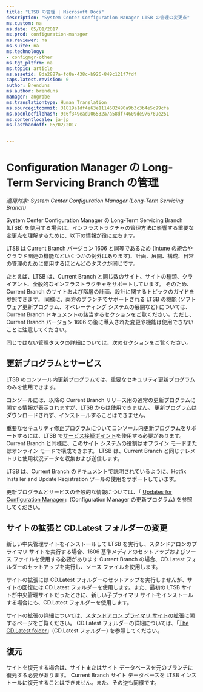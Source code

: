 ```yaml
---
title: "LTSB の管理 | Microsoft Docs"
description: "System Center Configuration Manager LTSB の管理の変更点"
ms.custom: na
ms.date: 05/01/2017
ms.prod: configuration-manager
ms.reviewer: na
ms.suite: na
ms.technology:
- configmgr-other
ms.tgt_pltfrm: na
ms.topic: article
ms.assetid: 8da2887a-fd8e-438c-b926-849c121f7fdf
caps.latest.revision: 0
author: Brenduns
ms.author: brenduns
manager: angrobe
ms.translationtype: Human Translation
ms.sourcegitcommit: 31819a1df4e63e1114682490a9b3c3b4e5c99cfa
ms.openlocfilehash: 9c6f349ead906532a7a58df74609de976769e251
ms.contentlocale: ja-jp
ms.lasthandoff: 05/02/2017


---
```

# <a name="manage-the-long-term-servicing-branch-of-configuration-manager"></a>Configuration Manager の Long-Term Servicing Branch の管理

*適用対象: System Center Configuration Manager (Long-Term Servicing Branch)*

System Center Configuration Manager の Long-Term Servicing Branch (LTSB) を使用する場合は、インフラストラクチャの管理方法に影響する重要な変更点を理解するために、以下の情報が役に立ちます。

LTSB は Current Branch バージョン 1606 と同等であるため (Intune の統合やクラウド関連の機能などいくつかの例外はあります)、計画、展開、構成、日常の管理のために使用するほとんどのタスクが同じです。

たとえば、LTSB は、Current Branch と同じ数のサイト、サイトの種類、クライアント、全般的なインフラストラクチャをサポートしています。 そのため、Current Branch のサイトおよび階層の計画、設計に関するトピックのガイドを参照できます。 同様に、両方のブランチでサポートされる LTSB の機能 (ソフトウェア更新プログラム、オペレーティング システムの展開など) については、Current Branch ドキュメントの該当するセクションをご覧ください。ただし、Current Branch バージョン 1606 の後に導入された変更や機能は使用できないことに注意してください。

同じではない管理タスクの詳細については、次のセクションをご覧ください。

## <a name="updates-and-servicing"></a>更新プログラムとサービス
LTSB のコンソール内更新プログラムでは、重要なセキュリティ更新プログラムのみを使用できます。  

コンソールには、以降の Current Branch リリース用の通常の更新プログラムに関する情報が表示されますが、LTSB からは使用できません。 更新プログラムはダウンロードされず、インストールすることはできません。

重要なセキュリティ修正プログラムについてコンソール内更新プログラムをサポートするには、LTSB で[サービス接続ポイント](/sccm/core/servers/deploy/configure/about-the-service-connection-point)を使用する必要があります。 Current Branch と同様に、このサイト システムの役割はオフライン モードまたはオンライン モードで構成できます。 LTSB は、Current Branch と同じテレメトリと使用状況データを収集および送信します。

LTSB は、Current Branch のドキュメントで説明されているように、Hotfix Installer and Update Registration ツールの使用をサポートしています。

更新プログラムとサービスの全般的な情報については、「 [Updates for Configuration Manager](/sccm/core/servers/manage/updates)」(Configuration Manager の更新プログラム) を参照してください。


## <a name="changes-for-site-expansion-and-the-cdlatest-folder"></a>サイトの拡張と CD.Latest フォルダーの変更
新しい中央管理サイトをインストールして LTSB を実行し、スタンドアロンのプライマリ サイトを実行する場合、1606 基準メディアのセットアップおよびソース ファイルを使用する必要があります Current Branch の場合、CD.Latest フォルダーのセットアップを実行し、ソース ファイルを使用します。

サイトの拡張には CD.Latest フォルダーのセットアップを実行しませんが、サイトの回復には CD.Latest フォルダーを使用します。また、最初の LTSB サイトが中央管理サイトだったときに、新しい子プライマリ サイトをインストールする場合にも、CD.Latest フォルダーを使用します。

サイトの拡張の詳細については、[スタンドアロン プライマリ サイトの拡張](/sccm/core/servers/deploy/install/use-the-setup-wizard-to-install-sites#expand-a-stand-alone-primary-site)に関するページをご覧ください。 CD.Latest フォルダーの詳細については、「[The CD.Latest folder](/sccm/core/servers/manage/the-cd.latest-folder)」(CD.Latest フォルダー) を参照してください。


## <a name="recovery"></a>復元
サイトを復元する場合は、サイトまたはサイト データベースを元のブランチに復元する必要があります。 Current Branch サイト データベースを LTSB インストールに復元することはできません。また、その逆も同様です。

